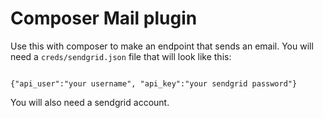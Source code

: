 Composer Mail plugin
====================

Use this with composer to make an endpoint that sends an email. You will need a `creds/sendgrid.json` file that will look like this:

```

{"api_user":"your username", "api_key":"your sendgrid password"}

```

You will also need a sendgrid account.
